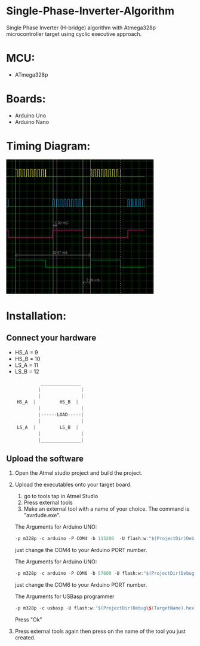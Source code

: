 # Single-Phase-Inverter-Algorithm
Single Phase Inverter (H-bridge) algorithm with Atmega328p microcontroller target using cyclic executive approach.

# MCU:
- ATmega328p

# Boards:
- Arduino Uno
- Arduino Nano

# Timing Diagram:
![TimingDiagram](Gallery/TimingDiagram.png)

# Installation:
## Connect your hardware
- HS_A = 9
- HS_B = 10
- LS_A = 11
- LS_B = 12

```C
             _______________
            |               |						
            |               |
    HS_A  |         HS_B  |
            |               |						
            |------LOAD-----|
            |               |						
    LS_A  |         LS_B  |
            |               |						
            |_______________|						
```
## Upload the software
1. Open the Atmel studio project and build the project.
1. Upload the executables onto your target board.
   1. go to tools tap in Atmel Studio
   1. Press external tools
   1. Make an external tool with a name of your choice. The command is "avrdude.exe". 
   
   The Arguments for Arduino UNO: 
   ```C
   -p m328p -c arduino -P COM4 -b 115200  -U flash:w:"$(ProjectDir)Debug\$(TargetName).hex":i 
   ```
   just change the COM4 to your Arduino PORT number.
   
   The Arguments for Arduino UNO:
   ```C
   -p m328p -c arduino -P COM6 -b 57600 -U flash:w:"$(ProjectDir)Debug\$(TargetName).hex":i 
   ```
   just change the COM6 to your Arduino PORT number.
   
   The Arguments for USBasp programmer
   ```C
   -p m328p -c usbasp -U flash:w:"$(ProjectDir)Debug\$(TargetName).hex":i
   ```
   
   Press "Ok"
1. Press external tools again then press on the name of the tool you just created. 

